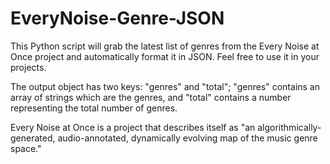 # EveryNoise-Genre-JSON
This Python script will grab the latest list of genres from the Every Noise at Once project and automatically format it in JSON.  Feel free to use it in your projects.

The output object has two keys: "genres" and "total"; "genres" contains an array of strings which are the genres, and "total" contains a number representing the total number of genres.

Every Noise at Once is a project that describes itself as "an algorithmically-generated, audio-annotated, dynamically evolving map of the music genre space."
